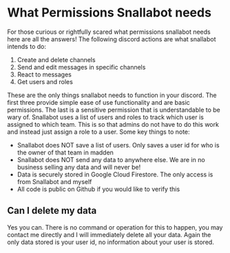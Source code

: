 # What Permissions Snallabot needs

For those curious or rightfully scared what permissions snallabot needs here are all the answers! The following discord actions are what snallabot intends to do:

1. Create and delete channels
2. Send and edit messages in specific channels
3. React to messages
4. Get users and roles

These are the only things snallabot needs to function in your discord. The first three provide simple ease of use functionality and are basic permissions. The last is a sensitive permission that is understandable to be wary of. Snallabot uses a list of users and roles to track which user is assigned to which team. This is so that admins do not have to do this work and instead just assign a role to a user. Some key things to note:

- Snallabot does NOT save a list of users. Only saves a user id for who is the owner of that team in madden
- Snallabot does NOT send any data to anywhere else. We are in no business selling any data and will never be!
- Data is securely stored in Google Cloud Firestore. The only access is from Snallabot and myself
- All code is public on Github if you would like to verify this

## Can I delete my data

Yes you can. There is no command or operation for this to happen, you may contact me directly and I will immediately delete all your data. Again the only data stored is your user id, no information about your user is stored.
